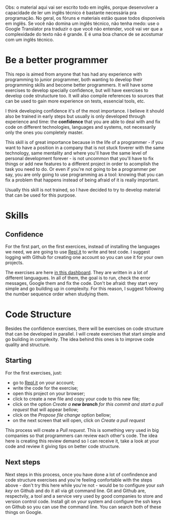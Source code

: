 Obs: o material aqui vai ser escrito todo em inglês, porque desenvolver a capacidade de ler um inglês técnico é bastante necessária pra programação. No geral, os fóruns e materiais estão quase todos disponíveis em inglês.
Se você não domina um inglês técnico, não tenha medo: use o Google Translator pra traduzir o que você não entender, você vai ver que a complexidade do texto não é grande. E é uma boa chance de se acostumar com um inglês técnico.


# Be a better programmer

This repo is aimed from anyone that has had any experience with programming to junior programmer, both wanting to develop their programming skills and become better programmers. It will have some exercises to develop specially confidence, but will have exercises to develop code strutucture too. It will also compile references to sources that can be used to gain more experience on tests, essencial tools, etc.

I think developing confidence it's of the most importance. I believe it should also be trained in early steps but usually is only developed through experience and time: the **confidence** that you are able to deal with and fix code on different technologies, languages and systems, not necessarily only the ones you completely master. 

This skill is of great importance because in the life of a programmer - if you want to have a position in a company that is not stuck foverer with the same technology, same mentality and where you'll have the same level of personal development forever - is not uncommon that you'll have to fix things or add new features to a different project in order to acomplish the task you need to do. Or even if you're not going to be a programmer per say, you are only going to use programming as a tool: knowing that you can fix a problem that happens instead of being afraid of it is really important.

Usually this skill is not trained, so I have decided to try to develop material that can be used for this purpose.

# Skills

## Confidence

For the first part, on the first exercices, instead of installing the languages we need, we are going to use [Repl.it](https://repl.it/) to write and test code. I suggest logging with Github for creating one account so you can use it for your own projects.

The exercises are here [in this dashboard](https://repl.it/@debora_duarte). They are written in a lot of different languagues. In all of them, the goal is to run, check the error messages, Google them and fix the code.
Don't be afraid: they start very simple and go building up in complexity. For this reason, I suggest following the number sequence order when studying them.

# Code Structure

Besides the confidence exercises, there will be exercises on code structure that can be developed in parallel. I will create exercises that start simple and go building in complexity. The idea behind this ones is to improve code quality and structure.

## Starting

For the first exercises, just:
* go to [Repl.it](https://repl.it/) on your account;
* write the code for the exercise; 
* open this project on your browser; 
* click to create a new file and copy your code to this new file;
* click on the option *Create a **new branch** for this commit and start a pull request* that will appear bellow;
* click on the *Propose file change* option bellow;
* on the next screen that will open, click on *Create a pull request*

This process will create a *Pull request*. This is something very used in big companies so that programmers can review each other's code. The idea here is creating this review demand so I can receive it, take a look at your code and review it giving tips on better code structure.

## Next steps

Next steps in this process, once you have done a lot of confindence and code structure exercises and you're feeling confortable with the steps above - don't try this here while you're not - would be to configure your *ssh key* on Github and do it all via git command line.
Git and Github are, respectvily, a tool and a service very used by good companies to store and version control code. 
Install git on your system and configure the ssh keys on Github so you can use the command line. You can search both of these things on Google.


